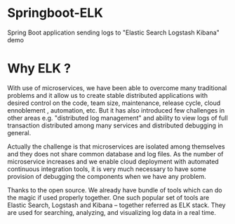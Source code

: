 # Springboot-ELK
Spring Boot application sending logs to "Elastic Search Logstash Kibana" demo

# Why ELK ?
With use of microservices, we have been able to overcome many traditional problems and it allow us to create stable distributed applications with desired control on the code, team size, maintenance, release cycle, cloud ennoblement , automation, etc. But it has also introduced few challenges in other areas e.g. "distributed log management" and ability to view logs of full transaction distributed among many services and distributed debugging in general.

Actually the challenge is that microservices are isolated among themselves and they does not share common database and log files. As the number of microservice increases and we enable cloud deployment with automated continuous integration tools, it is very much necessary to have some provision of debugging the components when we have any problem.

Thanks to the open source. We already have bundle of tools which can do the magic if used properly together. One such popular set of tools are Elastic Search, Logstash and Kibana – together referred as ELK stack. They are used for searching, analyzing, and visualizing log data in a real time.


